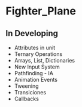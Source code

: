 # Fighter_Plane

## In Developing
- Attributes in unit
- Ternary Operations
- Arrays, List, Dictionaries 
- New Input System
- Pathfinding - IA
- Animation Events
- Tweening
- Transiciones
- Callbacks